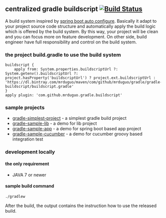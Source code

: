 ## centralized gradle buildscript [![Build Status](https://travis-ci.org/mrduguo/gradle-buildscript.svg?branch=master)](https://travis-ci.org/mrduguo/gradle-buildscript)
A build system inspired by [spring boot auto configure](https://docs.spring.io/spring-boot/docs/current/reference/html/using-boot-auto-configuration.html). Basically it adapt to your project source code structure and automatically apply the build logic which is offered by the build system. By this way, your project will be clean and you can focus more on feature development. On other side, build engineer have full responsibility and control on the build system.


### the project build.gradle to use the build system

```
buildscript {
    apply from: System.properties.buildscriptUrl ?: System.getenv().buildscriptUrl ?: project.hasProperty('buildscriptUrl') ? project.ext.buildscriptUrl : 'https://dl.bintray.com/mrduguo/maven/com/github/mrduguo/gradle/gradle-buildscript/buildscript.gradle'
}
apply plugin: 'com.github.mrduguo.gradle.buildscript'
```



### sample projects

* [gradle-simplest-project](https://github.com/mrduguo/gradle-simplest-project) - a simplest gradle build project
* [gradle-sample-lib](https://github.com/mrduguo/gradle-sample-lib) - a demo for lib project
* [gradle-sample-app](https://github.com/mrduguo/gradle-sample-app) - a demo for spring boot based app project
* [gradle-sample-cucumber](https://github.com/mrduguo/gradle-sample-cucumber) - a demo for cucumber groovy based integration test


### development locally

#### the only requirement

* JAVA 7 or newer


#### sample build command

```
./gradlew
```

After the build, the output contains the instruction how to use the released build.